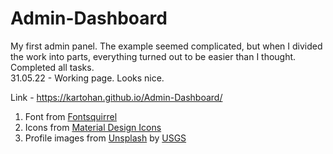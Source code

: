 # Admin-Dashboard
My first admin panel. The example seemed complicated, but when I divided the work into parts, everything turned out to be easier than I thought. Completed all tasks. <br>
31.05.22 - Working page. Looks nice.<br>

Link - https://kartohan.github.io/Admin-Dashboard/<br>

1. Font from [Fontsquirrel](https://www.fontsquirrel.com/)
2. Icons from [Material Design Icons](https://materialdesignicons.com/)
3. Profile images from [Unsplash](https://unsplash.com/) by [USGS](https://unsplash.com/@usgs)
